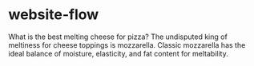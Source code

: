 # website-flow

What is the best melting cheese for pizza? The undisputed king of meltiness for cheese toppings is mozzarella. Classic mozzarella has the ideal balance of moisture, elasticity, and fat content for meltability.